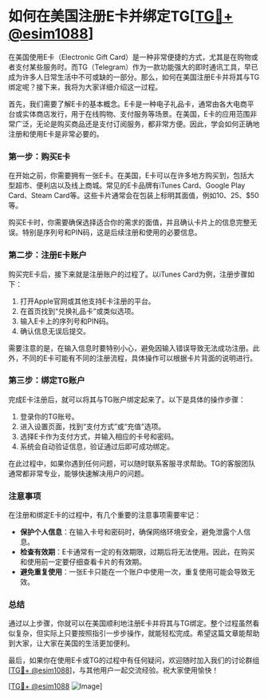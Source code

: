 # 如何在美国注册E卡并绑定TG[[TG💪+ @esim1088](https://t.me/s/esim1088)]

在美国使用E卡（Electronic Gift Card）是一种非常便捷的方式，尤其是在购物或者支付某些服务时。而TG（Telegram）作为一款功能强大的即时通讯工具，早已成为许多人日常生活中不可或缺的一部分。那么，如何在美国注册E卡并将其与TG绑定呢？接下来，我将为大家详细介绍这一过程。

首先，我们需要了解E卡的基本概念。E卡是一种电子礼品卡，通常由各大电商平台或实体商店发行，用于在线购物、支付服务等场景。在美国，E卡的应用范围非常广泛，无论是购买商品还是支付订阅服务，都非常方便。因此，学会如何正确地注册和使用E卡是非常必要的。

### 第一步：购买E卡

在开始之前，你需要拥有一张E卡。在美国，E卡可以在许多地方购买到，包括大型超市、便利店以及线上商城。常见的E卡品牌有iTunes Card、Google Play Card、Steam Card等。这些卡片通常会在包装上标明其面值，例如$10、$25、$50等。

购买E卡时，你需要确保选择适合你的需求的面值，并且确认卡片上的信息完整无误。特别是序列号和PIN码，这是后续注册和使用的必要信息。

### 第二步：注册E卡账户

购买完E卡后，接下来就是注册账户的过程了。以iTunes Card为例，注册步骤如下：

1. 打开Apple官网或其他支持E卡注册的平台。
2. 在首页找到“兑换礼品卡”或类似选项。
3. 输入E卡上的序列号和PIN码。
4. 确认信息无误后提交。

需要注意的是，在输入信息时要特别小心，避免因输入错误导致无法成功注册。此外，不同的E卡可能有不同的注册流程，具体操作可以根据卡片背面的说明进行。

### 第三步：绑定TG账户

完成E卡注册后，就可以将其与TG账户绑定起来了。以下是具体的操作步骤：

1. 登录你的TG账号。
2. 进入设置页面，找到“支付方式”或“充值”选项。
3. 选择E卡作为支付方式，并输入相应的卡号和密码。
4. 系统会自动验证信息，验证通过后即可成功绑定。

在此过程中，如果你遇到任何问题，可以随时联系客服寻求帮助。TG的客服团队通常都非常专业，能够快速解决用户的问题。

### 注意事项

在注册和绑定E卡的过程中，有几个重要的注意事项需要牢记：

- **保护个人信息**：在输入卡号和密码时，确保网络环境安全，避免泄露个人信息。
- **检查有效期**：E卡通常有一定的有效期限，过期后将无法使用。因此，在购买和使用前一定要仔细查看卡片的有效期。
- **避免重复使用**：一张E卡只能在一个账户中使用一次，重复使用可能会导致无效。

### 总结

通过以上步骤，你就可以在美国顺利地注册E卡并将其与TG绑定。整个过程虽然看似复杂，但实际上只要按照指引一步步操作，就能轻松完成。希望这篇文章能帮助到大家，让大家在美国的生活更加便利。

最后，如果你在使用E卡或TG的过程中有任何疑问，欢迎随时加入我们的讨论群组[[TG💪+ @esim1088](https://t.me/s/esim1088)]，与其他用户一起交流经验。祝大家使用愉快！

[[TG💪+ @esim1088](https://t.me/s/esim1088) ![Image](https://i.postimg.cc/4NQfJmqS/Snipaste-2025-05-13-00-14-12.png)]